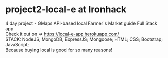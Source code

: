 # project2-local-e at Ironhack <br/>
4 day project - GMaps API-based local Farmer´s Market guide Full Stack app  <br/>
Check it out on => https://local-e-app.herokuapp.com/ <br/>
STACK: NodeJS, MongoDB, ExpressJS; Mongoose; HTML; CSS; Bootstrap; JavaScript; <br/>
Because buying local is good for so many reasons! 

